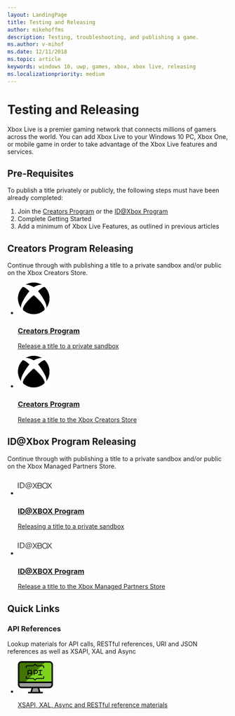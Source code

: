 ```yaml
---
layout: LandingPage
title: Testing and Releasing
author: mikehoffms
description: Testing, troubleshooting, and publishing a game.
ms.author: v-mihof
ms.date: 12/11/2018
ms.topic: article
keywords: windows 10, uwp, games, xbox, xbox live, releasing
ms.localizationpriority: medium
---
```


<h1>Testing and Releasing</h1>

<p>Xbox Live is a premier gaming network that connects millions of gamers across the world. You can add Xbox Live to your Windows 10 PC, Xbox One, or mobile game in order to take advantage of the Xbox Live features and services.</p>

<h2>Pre-Requisites</h2>

<p>To publish a title privately or publicly, the following steps must have been already completed:</p>

<ol>
    <li>Join the <a href="https://www.xbox.com/en-US/developers/creators-program?xr=footnav">Creators Program</a> or the <a href="https://www.xbox.com/en-US/developers/id">ID@Xbox Program</a></li>
    <li>Complete Getting Started</li>
    <li>Add a minimum of Xbox Live Features, as outlined in previous articles</li>
</ol>

<h2>Creators Program Releasing</h2>

<p>Continue through with publishing a title to a private sandbox and/or public on the Xbox Creators Store.</p>

<ul class="cardsY panelContent cols cols2">
    <li>
        <a href="/gaming/xbox-live/get-started-with-creators/create-and-test-a-new-creators-title">
            <div class="cardSize">
                <div class="cardPadding">
                    <div class="card">
                        <div class="cardImageOuter">
                            <div class="cardImage">
                                <img src="../images/getting_started/xboxicon1.svg" alt="Creators Program" />
                            </div>
                        </div>
                        <div class="cardText">
                            <h3>Creators Program</h3>
                            <p>Release a title to a private sandbox</p>
                        </div>
                    </div>
                </div>
            </div>
        </a>
    </li>
    <li>
        <a href="https://docs.microsoft.com/en-us/legal/windows/agreements/store-policies">
            <div class="cardSize">
                <div class="cardPadding">
                    <div class="card">
                        <div class="cardImageOuter">
                            <div class="cardImage">
                                <img src="../images/getting_started/xboxicon1.svg" alt="" />
                            </div>
                        </div>
                        <div class="cardText">
                            <h3>Creators Program</h3>
                            <p>Release a title to the Xbox Creators Store</p>
                        </div>
                    </div>
                </div>
            </div>
        </a>
    </li>
</ul>

<h2>ID@Xbox Program Releasing</h2>

<p>Continue through with publishing a title to a private sandbox and/or public on the Xbox Managed Partners Store.</p>

<ul class="cardsY panelContent cols cols2">
    <li>
        <a href="/gaming/xbox-live/get-started-with-partner/get-started-with-xbox-live-partner">
            <div class="cardSize">
                <div class="cardPadding">
                    <div class="card">
                        <div class="cardImageOuter">
                            <div class="cardImage">
                                <img src="../images/getting_started/ID@XBOXicon.svg" alt="ID@XBOX Program" />
                            </div>
                        </div>
                        <div class="cardText">
                            <h3>ID@XBOX Program</h3>
                            <p>Releasing a title to a private sandbox</p>
                        </div>
                    </div>
                </div>
            </div>
        </a>
    </li>
    <li>
        <a href="https://docs.microsoft.com/en-us/windows/uwp/publish/">
            <div class="cardSize">
                <div class="cardPadding">
                    <div class="card">
                        <div class="cardImageOuter">
                            <div class="cardImage">
                                <img src="../images/getting_started/ID@XBOXicon.svg" alt="ID@XBOX Program" />
                            </div>
                        </div>
                        <div class="cardText">
                            <h3>ID@XBOX Program</h3>
                            <p>Release a title to the Xbox Managed Partners Store</p>
                        </div>
                    </div>
                </div>
            </div>
        </a>
    </li>
</ul>

<h2>Quick Links</h2>

<h3>API References</h3>

<p>Lookup materials for API calls, RESTful references, URI and JSON references as well as XSAPI, XAL and Async</p>

<ul class="cardsY panelContent cols cols2">
    <li>
        <a href="/gaming/xbox-live/api-reference">
            <div class="cardSize">
                <div class="cardPadding">
                    <div class="card">
                        <div class="cardImageOuter">
                            <div class="cardImage">
                                <img src="../images/getting_started/apidesktop.svg" alt="" />
                            </div>
                        </div>
                        <div class="cardText">
                            <p>XSAPI, XAL, Async and RESTful reference materials</p>
                        </div>
                    </div>
                </div>
            </div>
        </a>
    </li>
</ul>
